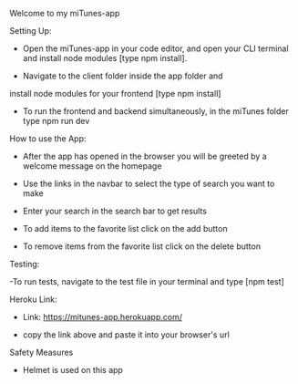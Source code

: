 Welcome to my miTunes-app

Setting Up:

- Open the miTunes-app in your code editor, and open your CLI terminal and install
  node modules [type npm install].

- Navigate to the client folder inside the app folder and

install node modules for your frontend [type npm install]

- To run the frontend and backend simultaneously, in the miTunes folder type npm run dev

How to use the App:

- After the app has opened in the browser you will be greeted by a welcome message on the homepage

- Use the links in the navbar to select the type of search you want to make

- Enter your search in the search bar to get results

- To add items to the favorite list click on the add button

- To remove items from the favorite list click on the delete button

Testing:

-To run tests, navigate to the test file in your terminal and type [npm test]

Heroku Link:

- Link: https://mitunes-app.herokuapp.com/

- copy the link above and paste it into your browser's url

Safety Measures

- Helmet is used on this app
